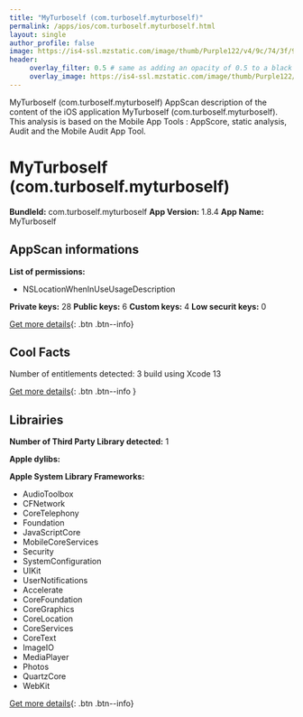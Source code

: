 ```yaml
---
title: "MyTurboself (com.turboself.myturboself)"
permalink: /apps/ios/com.turboself.myturboself.html
layout: single
author_profile: false
image: https://is4-ssl.mzstatic.com/image/thumb/Purple122/v4/9c/74/3f/9c743f5c-a90e-365c-f326-64635730996c/AppIcon-1x_U007emarketing-0-10-0-85-220.png/512x512bb.jpg
header: 
     overlay_filter: 0.5 # same as adding an opacity of 0.5 to a black background
     overlay_image: https://is4-ssl.mzstatic.com/image/thumb/Purple122/v4/9c/74/3f/9c743f5c-a90e-365c-f326-64635730996c/AppIcon-1x_U007emarketing-0-10-0-85-220.png/512x512bb.jpg
---
```

MyTurboself (com.turboself.myturboself) AppScan description of the content of the iOS application MyTurboself (com.turboself.myturboself). This analysis is based on the Mobile App Tools : AppScore, static analysis, Audit and the Mobile Audit App Tool.

# MyTurboself (com.turboself.myturboself)

**BundleId:** com.turboself.myturboself
**App Version:** 1.8.4
**App Name:** MyTurboself


## AppScan informations 

**List of permissions:** 
- NSLocationWhenInUseUsageDescription
  
  
**Private keys:** 28
**Public keys:** 6
**Custom keys:** 4
**Low securit keys:** 0
  
[Get more details](/pricing.html){: .btn .btn--info}

## Cool Facts

Number of entitlements detected: 3
build using Xcode 13
  
[Get more details](/pricing.html){: .btn .btn--info }

## Librairies 
**Number of Third Party Library detected:** 1


**Apple dylibs:**


**Apple System Library Frameworks:**
- AudioToolbox
- CFNetwork
- CoreTelephony
- Foundation
- JavaScriptCore
- MobileCoreServices
- Security
- SystemConfiguration
- UIKit
- UserNotifications
- Accelerate
- CoreFoundation
- CoreGraphics
- CoreLocation
- CoreServices
- CoreText
- ImageIO
- MediaPlayer
- Photos
- QuartzCore
- WebKit


  
[Get more details](/pricing.html){: .btn .btn--info}

